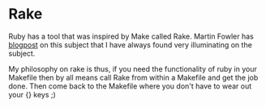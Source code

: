 # Rake

Ruby has a tool that was inspired by Make called Rake.  Martin Fowler has [blogpost](http://martinfowler.com/articles/rake.html) on this subject that I have always found very illuminating on the subject.

My philosophy on rake is thus, if you need the functionality of ruby in your Makefile then by all means call Rake from within a Makefile and get the job done.  Then come back to the Makefile where you don't have to wear out your {} keys ;)

